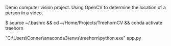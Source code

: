 Demo computer vision project. Using OpenCV to determine the location of a person in a video. 


$ source ~/.bashrc && cd ~/Home/Projects/TreehornCV && conda activate treehorn

"C:\Users\Conner\anaconda3\envs\treehorn\python.exe" app.py